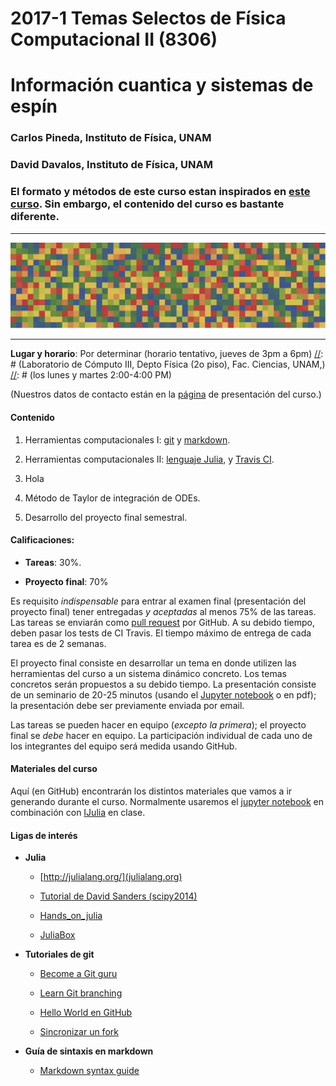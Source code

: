 # 2017-1 Temas Selectos de Física Computacional II (8306)
# Información cuantica y sistemas de espín

### Carlos Pineda, Instituto de Física, UNAM
### David Davalos, Instituto de Física, UNAM
### El formato y métodos de este curso estan inspirados en [este curso](https://github.com/lbenet/2016-2_TSFisicaComputacional). Sin embargo, el contenido del curso es bastante diferente.

---

![A random matrix](images/random.jpg)

---

[//]: # (This may be the most platform independent comment)



**Lugar y horario**:
Por determinar (horario tentativo, jueves de 3pm a 6pm)
[//]: # (Laboratorio de Cómputo III, Depto Física (2o piso), Fac. Ciencias, UNAM,)
[//]: # (los lunes y martes 2:00-4:00 PM)

(Nuestros datos de contacto están en la [página](http://www.fciencias.unam.mx/docencia/horarios/presentacion/274767) de presentación del curso.)


#### Contenido

1. Herramientas computacionales I: [git](https://www.atlassian.com/git/tutorials/) y [markdown](https://confluence.atlassian.com/display/STASH/Markdown+syntax+guide).

2. Herramientas computacionales II: [lenguaje Julia](http://julialang.org), y [Travis CI](https://travis-ci.org/).

3. Hola

4. Método de Taylor de integración de ODEs.

5. Desarrollo del proyecto final semestral.


#### Calificaciones:

- **Tareas**: 30%.

- **Proyecto final**: 70%

Es requisito *indispensable* para entrar al examen final (presentación del proyecto final) tener entregadas *y aceptadas* al menos 75% de las tareas. Las tareas se enviarán como [pull request](https://help.github.com/articles/using-pull-requests/) por GitHub. A su debido tiempo, deben pasar los tests de CI Travis. El tiempo máximo de entrega de cada tarea es de 2 semanas.

El proyecto final consiste en desarrollar un tema en donde utilizen las herramientas del curso a un sistema dinámico concreto. Los temas concretos serán propuestos a su debido tiempo. La presentación consiste de un seminario de 20-25 minutos (usando el [Jupyter notebook](jupyter.org) o en pdf);
la presentación debe ser previamente enviada por email.

Las tareas se pueden hacer en equipo (*excepto la primera*); el proyecto final se *debe* hacer en equipo. La participación individual de cada uno de los integrantes del equipo será medida usando GitHub.


#### Materiales del curso

Aquí (en GitHub) encontrarán los distintos materiales que vamos a ir generando
durante el curso. Normalmente usaremos el [jupyter notebook](http://jupyter.org)
en combinación con [IJulia](https://github.com/JuliaLang/IJulia.jl) en clase.


#### Ligas de interés

- **Julia**
	- [http://julialang.org/](julialang.org)

	- [Tutorial de David Sanders (scipy2014)](https://github.com/dpsanders/scipy_2014_julia/blob/master/Introduction%20to%20Julia.ipynb)

	- [Hands_on_julia](https://github.com/dpsanders/hands_on_julia)

	- [JuliaBox](juliabox.org)


- **Tutoriales de git**

	- [Become a Git guru](https://www.atlassian.com/git/tutorials/)

	- [Learn Git branching](http://pcottle.github.io/learnGitBranching)
        
	- [Hello World en GitHub](https://guides.github.com/activities/hello-world/)

	- [Sincronizar un fork](https://help.github.com/articles/syncing-a-fork/)

- **Guía de sintaxis en markdown**

	- [Markdown syntax guide](https://confluence.atlassian.com/display/STASH/Markdown+syntax+guide)
